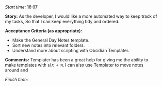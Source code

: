 
*Start time:* 16:07

**Story:** 
As the developer, I would like a more automated way to keep track of my tasks,
So that I can keep everything tidy and ordered.

**Acceptance Criteria (as appropriate):**
- Make the General Day Notes template.
- Sort new notes into relevant folders.
- Understand more about scripting with Obsidian Templater.

**Comments:** 
Templater has been a great help for giving me the ability to make templates with `alt + N`. I can also use Templater to move notes around and 

*Finish time:* 